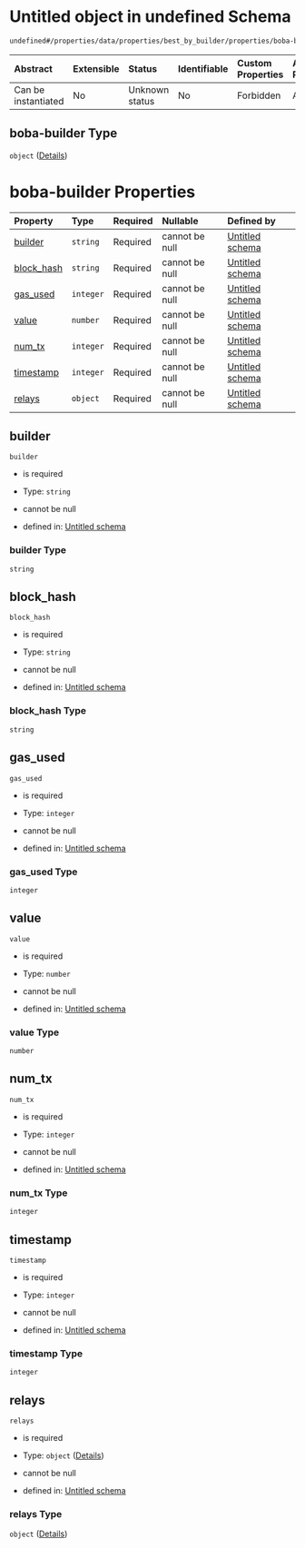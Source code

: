 # Untitled object in undefined Schema

```txt
undefined#/properties/data/properties/best_by_builder/properties/boba-builder
```



| Abstract            | Extensible | Status         | Identifiable | Custom Properties | Additional Properties | Access Restrictions | Defined In                                                                          |
| :------------------ | :--------- | :------------- | :----------- | :---------------- | :-------------------- | :------------------ | :---------------------------------------------------------------------------------- |
| Can be instantiated | No         | Unknown status | No           | Forbidden         | Allowed               | none                | [bid\_summary.schema.json\*](../out/bid_summary.schema.json "open original schema") |

## boba-builder Type

`object` ([Details](bid_summary-properties-data-properties-best_by_builder-properties-boba-builder.md))

# boba-builder Properties

| Property                   | Type      | Required | Nullable       | Defined by                                                                                                                                                                                                                       |
| :------------------------- | :-------- | :------- | :------------- | :------------------------------------------------------------------------------------------------------------------------------------------------------------------------------------------------------------------------------- |
| [builder](#builder)        | `string`  | Required | cannot be null | [Untitled schema](bid_summary-properties-data-properties-best_by_builder-properties-boba-builder-properties-builder.md "undefined#/properties/data/properties/best_by_builder/properties/boba-builder/properties/builder")       |
| [block\_hash](#block_hash) | `string`  | Required | cannot be null | [Untitled schema](bid_summary-properties-data-properties-best_by_builder-properties-boba-builder-properties-block_hash.md "undefined#/properties/data/properties/best_by_builder/properties/boba-builder/properties/block_hash") |
| [gas\_used](#gas_used)     | `integer` | Required | cannot be null | [Untitled schema](bid_summary-properties-data-properties-best_by_builder-properties-boba-builder-properties-gas_used.md "undefined#/properties/data/properties/best_by_builder/properties/boba-builder/properties/gas_used")     |
| [value](#value)            | `number`  | Required | cannot be null | [Untitled schema](bid_summary-properties-data-properties-best_by_builder-properties-boba-builder-properties-value.md "undefined#/properties/data/properties/best_by_builder/properties/boba-builder/properties/value")           |
| [num\_tx](#num_tx)         | `integer` | Required | cannot be null | [Untitled schema](bid_summary-properties-data-properties-best_by_builder-properties-boba-builder-properties-num_tx.md "undefined#/properties/data/properties/best_by_builder/properties/boba-builder/properties/num_tx")         |
| [timestamp](#timestamp)    | `integer` | Required | cannot be null | [Untitled schema](bid_summary-properties-data-properties-best_by_builder-properties-boba-builder-properties-timestamp.md "undefined#/properties/data/properties/best_by_builder/properties/boba-builder/properties/timestamp")   |
| [relays](#relays)          | `object`  | Required | cannot be null | [Untitled schema](bid_summary-properties-data-properties-best_by_builder-properties-boba-builder-properties-relays.md "undefined#/properties/data/properties/best_by_builder/properties/boba-builder/properties/relays")         |

## builder



`builder`

* is required

* Type: `string`

* cannot be null

* defined in: [Untitled schema](bid_summary-properties-data-properties-best_by_builder-properties-boba-builder-properties-builder.md "undefined#/properties/data/properties/best_by_builder/properties/boba-builder/properties/builder")

### builder Type

`string`

## block\_hash



`block_hash`

* is required

* Type: `string`

* cannot be null

* defined in: [Untitled schema](bid_summary-properties-data-properties-best_by_builder-properties-boba-builder-properties-block_hash.md "undefined#/properties/data/properties/best_by_builder/properties/boba-builder/properties/block_hash")

### block\_hash Type

`string`

## gas\_used



`gas_used`

* is required

* Type: `integer`

* cannot be null

* defined in: [Untitled schema](bid_summary-properties-data-properties-best_by_builder-properties-boba-builder-properties-gas_used.md "undefined#/properties/data/properties/best_by_builder/properties/boba-builder/properties/gas_used")

### gas\_used Type

`integer`

## value



`value`

* is required

* Type: `number`

* cannot be null

* defined in: [Untitled schema](bid_summary-properties-data-properties-best_by_builder-properties-boba-builder-properties-value.md "undefined#/properties/data/properties/best_by_builder/properties/boba-builder/properties/value")

### value Type

`number`

## num\_tx



`num_tx`

* is required

* Type: `integer`

* cannot be null

* defined in: [Untitled schema](bid_summary-properties-data-properties-best_by_builder-properties-boba-builder-properties-num_tx.md "undefined#/properties/data/properties/best_by_builder/properties/boba-builder/properties/num_tx")

### num\_tx Type

`integer`

## timestamp



`timestamp`

* is required

* Type: `integer`

* cannot be null

* defined in: [Untitled schema](bid_summary-properties-data-properties-best_by_builder-properties-boba-builder-properties-timestamp.md "undefined#/properties/data/properties/best_by_builder/properties/boba-builder/properties/timestamp")

### timestamp Type

`integer`

## relays



`relays`

* is required

* Type: `object` ([Details](bid_summary-properties-data-properties-best_by_builder-properties-boba-builder-properties-relays.md))

* cannot be null

* defined in: [Untitled schema](bid_summary-properties-data-properties-best_by_builder-properties-boba-builder-properties-relays.md "undefined#/properties/data/properties/best_by_builder/properties/boba-builder/properties/relays")

### relays Type

`object` ([Details](bid_summary-properties-data-properties-best_by_builder-properties-boba-builder-properties-relays.md))
